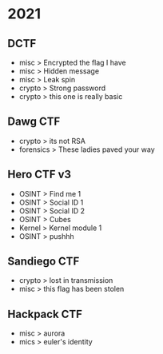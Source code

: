 # 2021

## DCTF
* misc > Encrypted the flag I have 
* misc > Hidden message 
* misc > Leak spin 
* crypto > Strong password
* crypto > this one is really basic 

## Dawg CTF
* crypto > its not RSA
* forensics > These ladies paved your way

## Hero CTF v3
* OSINT > Find me 1
* OSINT > Social ID 1
* OSINT > Social ID 2
* OSINT > Cubes
* Kernel > Kernel module 1
* OSINT > pushhh

## Sandiego CTF
* crypto > lost in transmission
* misc > this flag has been stolen

## Hackpack CTF
* misc > aurora
* mics > euler's identity
